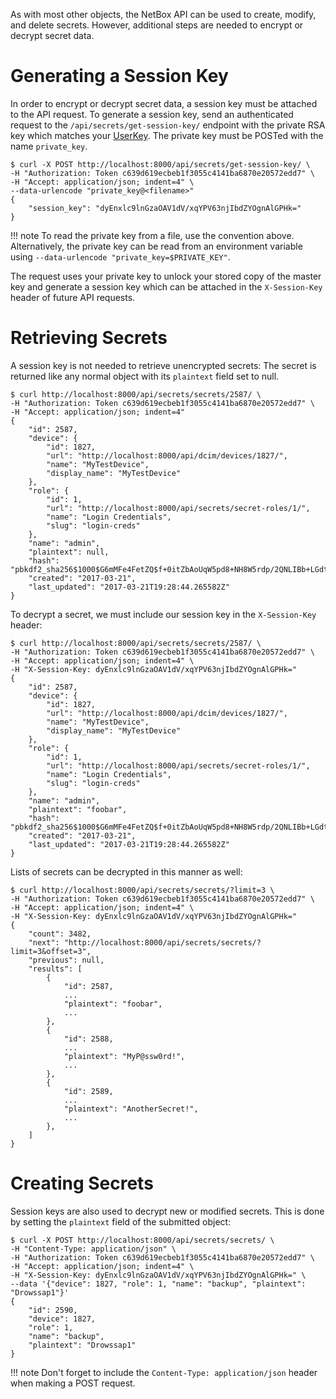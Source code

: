 As with most other objects, the NetBox API can be used to create, modify, and delete secrets. However, additional steps are needed to encrypt or decrypt secret data.

# Generating a Session Key

In order to encrypt or decrypt secret data, a session key must be attached to the API request. To generate a session key, send an authenticated request to the `/api/secrets/get-session-key/` endpoint with the private RSA key which matches your [UserKey](../data-model/secrets/#user-keys). The private key must be POSTed with the name `private_key`.

```
$ curl -X POST http://localhost:8000/api/secrets/get-session-key/ \
-H "Authorization: Token c639d619ecbeb1f3055c4141ba6870e20572edd7" \
-H "Accept: application/json; indent=4" \
--data-urlencode "private_key@<filename>"
{
    "session_key": "dyEnxlc9lnGzaOAV1dV/xqYPV63njIbdZYOgnAlGPHk="
}
```

!!! note
    To read the private key from a file, use the convention above. Alternatively, the private key can be read from an environment variable using `--data-urlencode "private_key=$PRIVATE_KEY"`.

The request uses your private key to unlock your stored copy of the master key and generate a session key which can be attached in the `X-Session-Key` header of future API requests.

# Retrieving Secrets

A session key is not needed to retrieve unencrypted secrets: The secret is returned like any normal object with its `plaintext` field set to null.

```
$ curl http://localhost:8000/api/secrets/secrets/2587/ \
-H "Authorization: Token c639d619ecbeb1f3055c4141ba6870e20572edd7" \
-H "Accept: application/json; indent=4"
{
    "id": 2587,
    "device": {
        "id": 1827,
        "url": "http://localhost:8000/api/dcim/devices/1827/",
        "name": "MyTestDevice",
        "display_name": "MyTestDevice"
    },
    "role": {
        "id": 1,
        "url": "http://localhost:8000/api/secrets/secret-roles/1/",
        "name": "Login Credentials",
        "slug": "login-creds"
    },
    "name": "admin",
    "plaintext": null,
    "hash": "pbkdf2_sha256$1000$G6mMFe4FetZQ$f+0itZbAoUqW5pd8+NH8W5rdp/2QNLIBb+LGdt4OSKA=",
    "created": "2017-03-21",
    "last_updated": "2017-03-21T19:28:44.265582Z"
}
```

To decrypt a secret, we must include our session key in the `X-Session-Key` header:

```
$ curl http://localhost:8000/api/secrets/secrets/2587/ \
-H "Authorization: Token c639d619ecbeb1f3055c4141ba6870e20572edd7" \
-H "Accept: application/json; indent=4" \
-H "X-Session-Key: dyEnxlc9lnGzaOAV1dV/xqYPV63njIbdZYOgnAlGPHk="
{
    "id": 2587,
    "device": {
        "id": 1827,
        "url": "http://localhost:8000/api/dcim/devices/1827/",
        "name": "MyTestDevice",
        "display_name": "MyTestDevice"
    },
    "role": {
        "id": 1,
        "url": "http://localhost:8000/api/secrets/secret-roles/1/",
        "name": "Login Credentials",
        "slug": "login-creds"
    },
    "name": "admin",
    "plaintext": "foobar",
    "hash": "pbkdf2_sha256$1000$G6mMFe4FetZQ$f+0itZbAoUqW5pd8+NH8W5rdp/2QNLIBb+LGdt4OSKA=",
    "created": "2017-03-21",
    "last_updated": "2017-03-21T19:28:44.265582Z"
}
```

Lists of secrets can be decrypted in this manner as well:

```
$ curl http://localhost:8000/api/secrets/secrets/?limit=3 \
-H "Authorization: Token c639d619ecbeb1f3055c4141ba6870e20572edd7" \
-H "Accept: application/json; indent=4" \
-H "X-Session-Key: dyEnxlc9lnGzaOAV1dV/xqYPV63njIbdZYOgnAlGPHk="
{
    "count": 3482,
    "next": "http://localhost:8000/api/secrets/secrets/?limit=3&offset=3",
    "previous": null,
    "results": [
        {
            "id": 2587,
            ...
            "plaintext": "foobar",
            ...
        },
        {
            "id": 2588,
            ...
            "plaintext": "MyP@ssw0rd!",
            ...
        },
        {
            "id": 2589,
            ...
            "plaintext": "AnotherSecret!",
            ...
        },
    ]
}
```

# Creating Secrets

Session keys are also used to decrypt new or modified secrets. This is done by setting the `plaintext` field of the submitted object:

```
$ curl -X POST http://localhost:8000/api/secrets/secrets/ \
-H "Content-Type: application/json" \
-H "Authorization: Token c639d619ecbeb1f3055c4141ba6870e20572edd7" \
-H "Accept: application/json; indent=4" \
-H "X-Session-Key: dyEnxlc9lnGzaOAV1dV/xqYPV63njIbdZYOgnAlGPHk=" \
--data '{"device": 1827, "role": 1, "name": "backup", "plaintext": "Drowssap1"}'
{
    "id": 2590,
    "device": 1827,
    "role": 1,
    "name": "backup",
    "plaintext": "Drowssap1"
}
```

!!! note
    Don't forget to include the `Content-Type: application/json` header when making a POST request.

